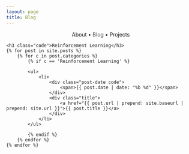```yaml
---
layout: page
title: Blog
---
```


<section>
	<div style="text-align: center;">
		<span class="hlink " onclick="window.location='/whoami/'">About</span> • 
		<span class="hlink " onclick="window.location='/whoami/blog'" style="color: rgba(0, 0, 0, 0.7)">Blog</span> • 
		<span class="hlink " onclick="window.location='/whoami/projects'">Projects</span>
	</div>
	<div></div>
</section>

<!--section>
	<div class="title">
		Sorry for inconvinienece. Site is under reconstruction. To see some of old blogs <a href="https://www.kaggle.com/l0new0lf/machine-learning-data-science-bookmarks">check this link</a>
	</div>
</section -->

<section>

	<h3 class="code">Reinforcement Learning</h3>
	{% for post in site.posts %}
		{% for c in post.categories %}
			{% if c == 'Reinforcement Learning' %}

			<ul>
				<li>
					<div class="post-date code">
						<span>{{ post.date | date: "%b %d" }}</span>
					</div>
					<div class="title">
						<a href="{{ post.url | prepend: site.baseurl | prepend: site.url }}">{{ post.title }}</a>
					</div>
				</li>
			</ul>
			
			{% endif %}
		{% endfor %}
	{% endfor %}



</section>

<!-- section>
	{% for post in site.posts %}
		{% unless post.next %}
			<h3 class="code">{{ post.date | date: '%Y' }}</h3>
		{% else %}
			{% capture year %}{{ post.date | date: '%Y' }}{% endcapture %}
			{% capture nyear %}{{ post.next.date | date: '%Y' }}{% endcapture %}
			{% if year != nyear %}
				<h3 class="code">{{ post.date | date: '%Y' }}</h3>
			{% endif %}
		{% endunless %}

		<ul>
			<li>
				<div class="post-date code">
					<span>{{ post.date | date: "%b %d" }}</span>
				</div>
				<div class="title">
					<a href="{{ post.url | prepend: site.baseurl | prepend: site.url }}">{{ post.title }}</a>
				</div>
			</li>
		</ul>
	{% endfor %}
</section -->


